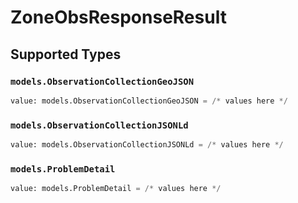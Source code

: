# ZoneObsResponseResult


## Supported Types

### `models.ObservationCollectionGeoJSON`

```python
value: models.ObservationCollectionGeoJSON = /* values here */
```

### `models.ObservationCollectionJSONLd`

```python
value: models.ObservationCollectionJSONLd = /* values here */
```

### `models.ProblemDetail`

```python
value: models.ProblemDetail = /* values here */
```

